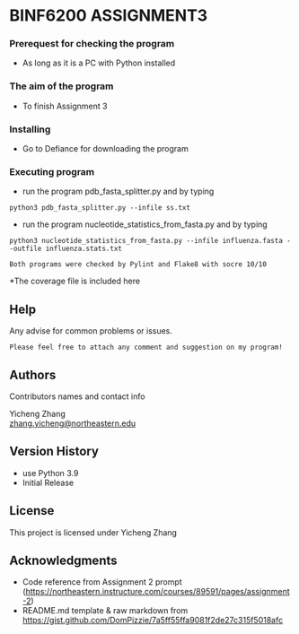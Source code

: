 # BINF6200 ASSIGNMENT3
### Prerequest for checking the program
* As long as it is a PC with Python installed

### The aim of the program

* To finish Assignment 3

### Installing

* Go to Defiance for downloading the program 

### Executing program

* run the program pdb_fasta_splitter.py and  by typing 
```
python3 pdb_fasta_splitter.py --infile ss.txt
```
* run the program nucleotide_statistics_from_fasta.py and  by typing 
```
python3 nucleotide_statistics_from_fasta.py --infile influenza.fasta --outfile influenza.stats.txt
```

```
Both programs were checked by Pylint and Flake8 with socre 10/10
```
*The coverage file is included here

## Help

Any advise for common problems or issues.
```
Please feel free to attach any comment and suggestion on my program!
```

## Authors

Contributors names and contact info

Yicheng Zhang  
zhang.yicheng@northeastern.edu

## Version History

* use Python 3.9
* Initial Release

## License

This project is licensed under Yicheng Zhang

## Acknowledgments

* Code reference from Assignment 2 prompt (https://northeastern.instructure.com/courses/89591/pages/assignment-2)
* README.md template & raw markdown from https://gist.github.com/DomPizzie/7a5ff55ffa9081f2de27c315f5018afc
